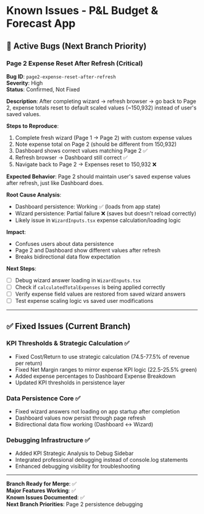 # Known Issues - P&L Budget & Forecast App

## 🚨 Active Bugs (Next Branch Priority)

### Page 2 Expense Reset After Refresh (Critical)
**Bug ID**: `page2-expense-reset-after-refresh`  
**Severity**: High  
**Status**: Confirmed, Not Fixed  

**Description**: 
After completing wizard → refresh browser → go back to Page 2, expense totals reset to default scaled values (~150,932) instead of user's saved values.

**Steps to Reproduce**:
1. Complete fresh wizard (Page 1 → Page 2) with custom expense values
2. Note expense total on Page 2 (should be different from 150,932)
3. Dashboard shows correct values matching Page 2 ✅
4. Refresh browser → Dashboard still correct ✅  
5. Navigate back to Page 2 → Expenses reset to 150,932 ❌

**Expected Behavior**: 
Page 2 should maintain user's saved expense values after refresh, just like Dashboard does.

**Root Cause Analysis**:
- Dashboard persistence: Working ✅ (loads from app state)
- Wizard persistence: Partial failure ❌ (saves but doesn't reload correctly)
- Likely issue in `WizardInputs.tsx` expense calculation/loading logic

**Impact**: 
- Confuses users about data persistence
- Page 2 and Dashboard show different values after refresh
- Breaks bidirectional data flow expectation

**Next Steps**:
- [ ] Debug wizard answer loading in `WizardInputs.tsx` 
- [ ] Check if `calculatedTotalExpenses` is being applied correctly
- [ ] Verify expense field values are restored from saved wizard answers
- [ ] Test expense scaling logic vs saved user modifications

---

## ✅ Fixed Issues (Current Branch)

### KPI Thresholds & Strategic Calculation ✅
- Fixed Cost/Return to use strategic calculation (74.5-77.5% of revenue per return)
- Fixed Net Margin ranges to mirror expense KPI logic (22.5-25.5% green)
- Added expense percentages to Dashboard Expense Breakdown
- Updated KPI thresholds in persistence layer

### Data Persistence Core ✅  
- Fixed wizard answers not loading on app startup after completion
- Dashboard values now persist through page refresh
- Bidirectional data flow working (Dashboard ↔ Wizard)

### Debugging Infrastructure ✅
- Added KPI Strategic Analysis to Debug Sidebar
- Integrated professional debugging instead of console.log statements
- Enhanced debugging visibility for troubleshooting

---

**Branch Ready for Merge**: ✅  
**Major Features Working**: ✅  
**Known Issues Documented**: ✅  
**Next Branch Priorities**: Page 2 persistence debugging
